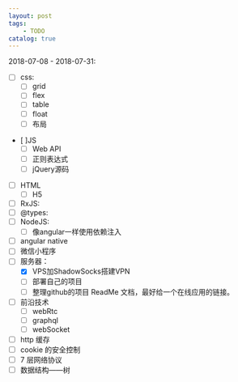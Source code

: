 ```yaml
---
layout: post
tags: 
    - TODO
catalog: true
---
```


2018-07-08 - 2018-07-31: 
- [ ] css:
    - [ ] grid
    - [ ] flex
    - [ ] table
    - [ ] float
    - [ ] 布局
- [ ]JS
    - [ ] Web API
    - [ ] 正则表达式
    - [ ] jQuery源码
- [ ] HTML
    - [ ] H5
- [ ] RxJS:
- [ ] @types:
- [ ] NodeJS: 
    - [ ] 像angular一样使用依赖注入
- [ ] angular native
- [ ] 微信小程序
- [ ] 服务器：
    - [x] VPS加ShadowSocks搭建VPN
    - [ ] 部署自己的项目
    - [ ] 整理github的项目 ReadMe 文档，最好给一个在线应用的链接。
- [ ] 前沿技术
    - [ ] webRtc
    - [ ] graphql
    - [ ] webSocket
- [ ] http 缓存
- [ ] cookie 的安全控制
- [ ] 7 层网络协议
- [ ] 数据结构——树